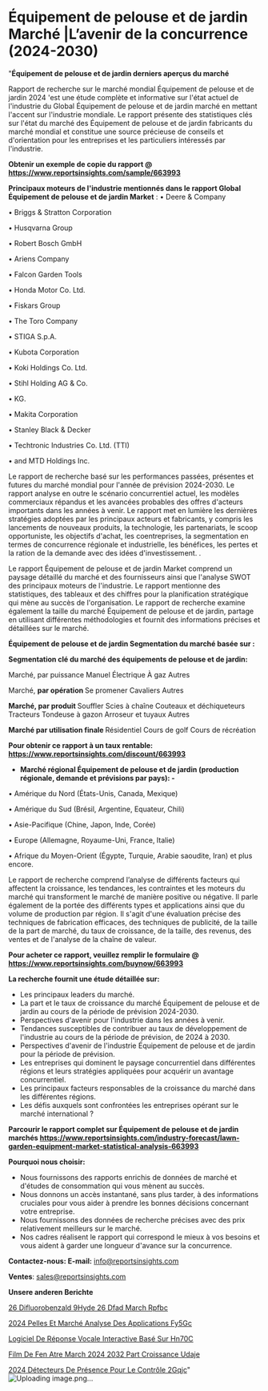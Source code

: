 # Équipement de pelouse et de jardin Marché |L’avenir de la concurrence (2024-2030)

"<strong>Équipement de pelouse et de jardin derniers aperçus du marché</strong>

Rapport de recherche sur le marché mondial Équipement de pelouse et de jardin 2024 'est une étude complète et informative sur l'état actuel de l'industrie du Global Équipement de pelouse et de jardin marché en mettant l'accent sur l'industrie mondiale. Le rapport présente des statistiques clés sur l'état du marché des Équipement de pelouse et de jardin fabricants du marché mondial et constitue une source précieuse de conseils et d'orientation pour les entreprises et les particuliers intéressés par l'industrie.

<strong>Obtenir un exemple de copie du rapport @ <a href=https://www.reportsinsights.com/sample/663993>https://www.reportsinsights.com/sample/663993</a></strong>

<strong>Principaux moteurs de l'industrie mentionnés dans le rapport Global Équipement de pelouse et de jardin Market</strong> :
• Deere & Company

• Briggs & Stratton Corporation

• Husqvarna Group

• Robert Bosch GmbH

• Ariens Company

• Falcon Garden Tools

• Honda Motor Co. Ltd.

• Fiskars Group

• The Toro Company

• STIGA S.p.A.

• Kubota Corporation

• Koki Holdings Co. Ltd.

• Stihl Holding AG & Co.

• KG.

• Makita Corporation

• Stanley Black & Decker

• Techtronic Industries Co. Ltd. (TTI)

• and MTD Holdings Inc.

Le rapport de recherche basé sur les performances passées, présentes et futures du marché mondial pour l'année de prévision 2024-2030. Le rapport analyse en outre le scénario concurrentiel actuel, les modèles commerciaux répandus et les avancées probables des offres d'acteurs importants dans les années à venir. Le rapport met en lumière les dernières stratégies adoptées par les principaux acteurs et fabricants, y compris les lancements de nouveaux produits, la technologie, les partenariats, le scoop opportuniste, les objectifs d'achat, les coentreprises, la segmentation en termes de concurrence régionale et industrielle, les bénéfices, les pertes et la ration de la demande avec des idées d'investissement. .

Le rapport Équipement de pelouse et de jardin Market comprend un paysage détaillé du marché et des fournisseurs ainsi que l'analyse SWOT des principaux moteurs de l'industrie. Le rapport mentionne des statistiques, des tableaux et des chiffres pour la planification stratégique qui mène au succès de l'organisation. Le rapport de recherche examine également la taille du marché Équipement de pelouse et de jardin, partage en utilisant différentes méthodologies et fournit des informations précises et détaillées sur le marché.

<strong>Équipement de pelouse et de jardin Segmentation du marché basée sur :</strong>

<strong> Segmentation clé du marché des équipements de pelouse et de jardin: </strong>

Marché, par puissance
Manuel
Électrique
À gaz
Autres

Marché, <strong> par opération </strong>
Se promener
Cavaliers
Autres

<strong> Marché, par produit </strong>
Souffler
Scies à chaîne
Couteaux et déchiqueteurs
Tracteurs
Tondeuse à gazon
Arroseur et tuyaux
Autres

<strong> Marché par utilisation finale </strong>
Résidentiel
Cours de golf
Cours de récréation

<strong>Pour obtenir ce rapport à un taux rentable: <a href=https://www.reportsinsights.com/discount/663993>https://www.reportsinsights.com/discount/663993</a></strong>
<ul>
  <li><strong>Marché régional Équipement de pelouse et de jardin (production régionale, demande et prévisions par pays): -</strong></li>
</ul>
• Amérique du Nord (États-Unis, Canada, Mexique)

• Amérique du Sud (Brésil, Argentine, Equateur, Chili)

• Asie-Pacifique (Chine, Japon, Inde, Corée)

• Europe (Allemagne, Royaume-Uni, France, Italie)

• Afrique du Moyen-Orient (Égypte, Turquie, Arabie saoudite, Iran) et plus encore.

Le rapport de recherche comprend l’analyse de différents facteurs qui affectent la croissance, les tendances, les contraintes et les moteurs du marché qui transforment le marché de manière positive ou négative. Il parle également de la portée des différents types et applications ainsi que du volume de production par région. Il s'agit d'une évaluation précise des techniques de fabrication efficaces, des techniques de publicité, de la taille de la part de marché, du taux de croissance, de la taille, des revenus, des ventes et de l'analyse de la chaîne de valeur.

<strong>Pour acheter ce rapport, veuillez remplir le formulaire @   <a href=https://www.reportsinsights.com/buynow/663993>https://www.reportsinsights.com/buynow/663993</a></strong>

<strong>La recherche fournit une étude détaillée sur:</strong>
<ul>
  <li>Les principaux leaders du marché.</li>
  <li>La part et le taux de croissance du marché Équipement de pelouse et de jardin au cours de la période de prévision 2024-2030.</li>
  <li>Perspectives d'avenir pour l'industrie dans les années à venir.</li>
  <li>Tendances susceptibles de contribuer au taux de développement de l'industrie au cours de la période de prévision, de 2024 à 2030.</li>
  <li>Perspectives d'avenir de l'industrie Équipement de pelouse et de jardin pour la période de prévision.</li>
  <li>Les entreprises qui dominent le paysage concurrentiel dans différentes régions et leurs stratégies appliquées pour acquérir un avantage concurrentiel.</li>
  <li>Les principaux facteurs responsables de la croissance du marché dans les différentes régions.</li>
  <li>Les défis auxquels sont confrontées les entreprises opérant sur le marché international ?</li>
</ul>

<strong>Parcourir le rapport complet sur Équipement de pelouse et de jardin marchés <a href=https://www.reportsinsights.com/industry-forecast/lawn-garden-equipment-market-statistical-analysis-663993>https://www.reportsinsights.com/industry-forecast/lawn-garden-equipment-market-statistical-analysis-663993</a></strong>

<strong>Pourquoi nous choisir:</strong>
<ul>
  <li>Nous fournissons des rapports enrichis de données de marché et d'études de consommation qui vous mènent au succès.</li>
  <li>Nous donnons un accès instantané, sans plus tarder, à des informations cruciales pour vous aider à prendre les bonnes décisions concernant votre entreprise.</li>
  <li>Nous fournissons des données de recherche précises avec des prix relativement meilleurs sur le marché.</li>
  <li>Nos cadres réalisent le rapport qui correspond le mieux à vos besoins et vous aident à garder une longueur d'avance sur la concurrence.</li>
</ul>
<strong>Contactez-nous:
</strong><strong>E-mail:</strong> <a href=mailto:info@reportsinsights.com>info@reportsinsights.com</a>

<strong>Ventes</strong>: <a href=mailto:sales@reportsinsights.com>sales@reportsinsights.com</a>

<strong>Unsere anderen Berichte</strong>

<a href=https://www.linkedin.com/pulse/26-difluorobenzald%C3%A9hyde-26-dfad-march%C3%A9-rpfbc/>26 Difluorobenzald 9Hyde 26 Dfad March Rpfbc</a>

<a href=https://www.linkedin.com/pulse/2024-pelles-et-marché-analyse-des-applications-fy5gc/>2024 Pelles Et Marché Analyse Des Applications Fy5Gc</a>

<a href=https://www.linkedin.com/pulse/logiciel-de-réponse-vocale-interactive-basé-sur-hn70c/>Logiciel De Réponse Vocale Interactive Basé Sur Hn70C</a>

<a href=https://www.linkedin.com/pulse/film-de-fen%C3%AAtre-march%C3%A9-2024-2032-part-croissance-udaje/>Film De Fen Atre March 2024 2032 Part Croissance Udaje</a>

<a href=https://www.linkedin.com/pulse/2024-détecteurs-de-présence-pour-le-contrôle-2gqjc/>2024 Détecteurs De Présence Pour Le Contrôle 2Gqjc</a>"
![Uploading image.png…]()
